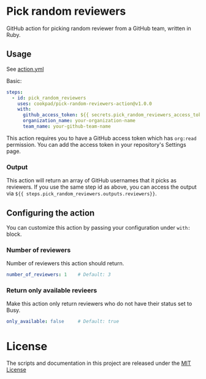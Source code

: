 # Pick random reviewers

GitHub action for picking random reviewer from a GitHub team, written in Ruby.

## Usage

See [action.yml](action.yml)

Basic:

```yaml
steps:
  - id: pick_random_reviewers
    uses: cookpad/pick-random-reviewers-action@v1.0.0
    with:
      github_access_token: ${{ secrets.pick_random_reviewers_access_token }}
      organization_name: your-organization-name
      team_name: your-github-team-name
```

This action requires you to have a GitHub access token which has `org:read`
permission. You can add the access token in your repository's Settings page.

### Output

This action will return an array of GitHub usernames that it picks as reviewers.
If you use the same step id as above, you can access the output via
`${{ steps.pick_random_reviewers.outputs.reviewers}}`.

## Configuring the action

You can customize this action by passing your configuration under `with:` block.

### Number of reviewers

Number of reviewers this action should return.

```yaml
number_of_reviewers: 1    # Default: 3
```

### Return only available revieers

Make this action only return reviewers who do not have their status set to Busy.

```yaml
only_available: false     # Default: true
```

# License

The scripts and documentation in this project are released under the [MIT License](LICENSE)
